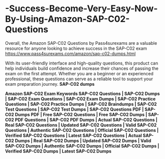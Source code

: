 # -Success-Become-Very-Easy-Now-By-Using-Amazon-SAP-C02-Questions
Overall, the Amazon SAP-C02 Questions by Pass4surexams are a valuable resource for anyone looking to achieve success in the SAP-C02 exam https://www.pass4surexams.com/amazon/sap-c02-dumps.html

With its user-friendly interface and high-quality questions, this product can help individuals build confidence and increase their chances of passing the exam on the first attempt. Whether you are a beginner or an experienced professional, these questions can serve as a reliable tool to support your exam preparation journey. **SAP-C02 dumps**

**Amazon SAP-C02 Exam Keywords
SAP-C02 Questions | SAP-C02 Dumps | SAP-C02 Exam Questions | SAP-C02 Exam Dumps | SAP-C02 Practice Questions | SAP-C02 Practice Dumps | SAP-C02 Braindumps | SAP-C02 Test Questions | SAP-C02 Test Dumps | SAP-C02 Questions PDF | SAP-C02 Dumps PDF | Free SAP-C02 Questions | Free SAP-C02 Dumps | SAP-C02 PDF Questions | SAP-C02 PDF Dumps | Actual SAP-C02 Questions | Real SAP-C02 Questions | Updated SAP-C02 Questions | Valid SAP-C02 Questions | Authentic SAP-C02 Questions | Official SAP-C02 Questions | Verified SAP-C02 Questions | Latest SAP-C02 Questions | Actual SAP-C02 Dumps | Real SAP-C02 Dumps | Updated SAP-C02 Dumps | Valid SAP-C02 Dumps | Authentic SAP-C02 Dumps | Official SAP-C02 Dumps | Verified SAP-C02 Dumps | Latest SAP-C02 Dumps**
